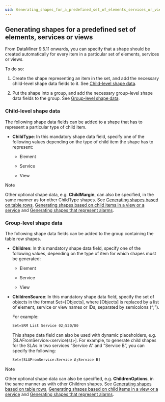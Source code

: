 ```yaml
---
uid: Generating_shapes_for_a_predefined_set_of_elements_services_or_views
---
```


## Generating shapes for a predefined set of elements, services or views

From DataMiner 9.5.11 onwards, you can specify that a shape should be created automatically for every item in a particular set of elements, services or views.

To do so:

1. Create the shape representing an item in the set, and add the necessary child-level shape data fields to it. See [Child-level shape data](#child-level-shape-data).

2. Put the shape into a group, and add the necessary group-level shape data fields to the group. See [Group-level shape data](#group-level-shape-data).

### Child-level shape data

The following shape data fields can be added to a shape that has to represent a particular type of child item.

- **ChildType**: In this mandatory shape data field, specify one of the following values depending on the type of child item the shape has to represent:

    - Element

    - Service

    - View

> [!NOTE]
> Other optional shape data, e.g. **ChildMargin**, can also be specified, in the same manner as for other ChildType shapes. See [Generating shapes based on table rows](xref:Generating_shapes_based_on_table_rows), [Generating shapes based on child items in a view or a service](xref:Generating_shapes_based_on_child_items_in_a_view_or_a_service) and [Generating shapes that represent alarms](xref:Generating_shapes_that_represent_alarms).

### Group-level shape data

The following shape data fields can be added to the group containing the table row shapes.

- **Children**: In this mandatory shape data field, specify one of the following values, depending on the type of item for which shapes must be generated:

    - Element

    - Service

    - View

- **ChildrenSource**: In this mandatory shape data field, specify the set of objects in the format Set=\[Objects\], where \[Objects\] is replaced by a list of element, service or view names or IDs, separated by semicolons (“;”).

    For example:

    ```txt
    Set=SRM List Service 02;520/80
    ```

    This shape data field can also be used with dynamic placeholders, e.g. \[SLAFromService:\<service(s)>\]. For example, to generate child shapes for the SLAs in two services “Service A” and “Service B”, you can specify the following:

    ```txt
    Set=[SLAFromService:Service A;Service B]
    ```

> [!NOTE]
> Other optional shape data can also be specified, e.g. **ChildrenOptions**, in the same manner as with other Children shapes. See [Generating shapes based on table rows](xref:Generating_shapes_based_on_table_rows), [Generating shapes based on child items in a view or a service](xref:Generating_shapes_based_on_child_items_in_a_view_or_a_service) and [Generating shapes that represent alarms](xref:Generating_shapes_that_represent_alarms).
>
